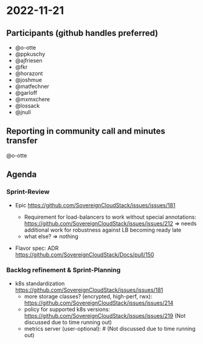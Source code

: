 # 2022-11-21

## Participants (github handles preferred)
* @o-otte
* @ppkuschy
* @ajfriesen
* @fkr
* @horazont
* @joshmue
* @matfechner
* @garloff
* @mxmxchere
* @lossack
* @jnull

## Reporting in community call and minutes transfer
@o-otte

## Agenda

### Sprint-Review
* Epic https://github.com/SovereignCloudStack/issues/issues/181
  - Requirement for load-balancers to work without special annotations: https://github.com/SovereignCloudStack/issues/issues/212
    => needs additional work for robustness against LB becoming ready late
  - what else?
    => nothing

* Flavor spec: ADR https://github.com/SovereignCloudStack/Docs/pull/150

### Backlog refinement & Sprint-Planning
* k8s standardization https://github.com/SovereignCloudStack/issues/issues/181
  - more storage classes? (encrypted, high-perf, rwx): https://github.com/SovereignCloudStack/issues/issues/214
  - policy for supported k8s versions: https://github.com/SovereignCloudStack/issues/issues/219 (Not discussed due to time running out)
  - metrics server (user-optional): # (Not discussed due to time running out)
